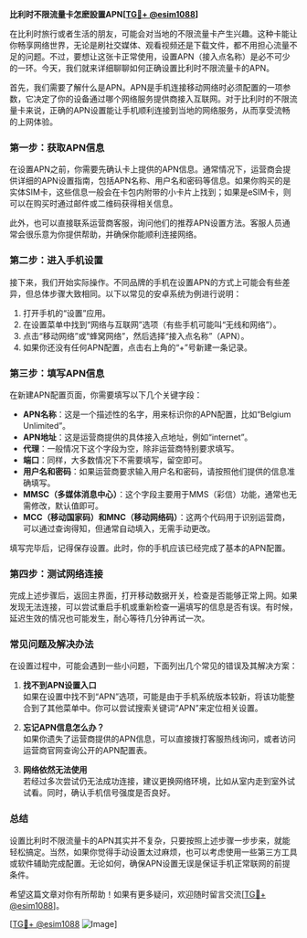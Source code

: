 **比利时不限流量卡怎麽設置APN[[TG💪+ @esim1088](https://t.me/s/esim1088)]**

在比利时旅行或者生活的朋友，可能会对当地的不限流量卡产生兴趣。这种卡能让你畅享网络世界，无论是刷社交媒体、观看视频还是下载文件，都不用担心流量不足的问题。不过，要想让这张卡正常使用，设置APN（接入点名称）是必不可少的一环。今天，我们就来详细聊聊如何正确设置比利时不限流量卡的APN。

首先，我们需要了解什么是APN。APN是手机连接移动网络时必须配置的一项参数，它决定了你的设备通过哪个网络服务提供商接入互联网。对于比利时的不限流量卡来说，正确的APN设置能让手机顺利连接到当地的网络服务，从而享受流畅的上网体验。

### **第一步：获取APN信息**

在设置APN之前，你需要先确认卡上提供的APN信息。通常情况下，运营商会提供详细的APN设置指南，包括APN名称、用户名和密码等信息。如果你购买的是实体SIM卡，这些信息一般会在卡包内附带的小卡片上找到；如果是eSIM卡，则可以在购买时通过邮件或二维码获得相关信息。

此外，也可以直接联系运营商客服，询问他们的推荐APN设置方法。客服人员通常会很乐意为你提供帮助，并确保你能顺利连接网络。

### **第二步：进入手机设置**

接下来，我们开始实际操作。不同品牌的手机在设置APN的方式上可能会有些差异，但总体步骤大致相同。以下以常见的安卓系统为例进行说明：

1. 打开手机的“设置”应用。
2. 在设置菜单中找到“网络与互联网”选项（有些手机可能叫“无线和网络”）。
3. 点击“移动网络”或“蜂窝网络”，然后选择“接入点名称”（APN）。
4. 如果你还没有任何APN配置，点击右上角的“+”号新建一条记录。

### **第三步：填写APN信息**

在新建APN配置页面，你需要填写以下几个关键字段：

- **APN名称**：这是一个描述性的名字，用来标识你的APN配置，比如“Belgium Unlimited”。
- **APN地址**：这是运营商提供的具体接入点地址，例如“internet”。
- **代理**：一般情况下这个字段为空，除非运营商特别要求填写。
- **端口**：同样，大多数情况下不需要填写，留空即可。
- **用户名和密码**：如果运营商要求输入用户名和密码，请按照他们提供的信息准确填写。
- **MMSC（多媒体消息中心）**：这个字段主要用于MMS（彩信）功能，通常也无需修改，默认值即可。
- **MCC（移动国家码）和MNC（移动网络码）**：这两个代码用于识别运营商，可以通过查询得知，但通常自动填入，无需手动更改。

填写完毕后，记得保存设置。此时，你的手机应该已经完成了基本的APN配置。

### **第四步：测试网络连接**

完成上述步骤后，返回主界面，打开移动数据开关，检查是否能够正常上网。如果发现无法连接，可以尝试重启手机或重新检查一遍填写的信息是否有误。有时候，延迟生效的情况也可能发生，耐心等待几分钟再试一次。

### **常见问题及解决办法**

在设置过程中，可能会遇到一些小问题，下面列出几个常见的错误及其解决方案：

1. **找不到APN设置入口**  
   如果在设置中找不到“APN”选项，可能是由于手机系统版本较新，将该功能整合到了其他菜单中。你可以尝试搜索关键词“APN”来定位相关设置。

2. **忘记APN信息怎么办？**  
   如果你遗失了运营商提供的APN信息，可以直接拨打客服热线询问，或者访问运营商官网查询公开的APN配置表。

3. **网络依然无法使用**  
   若经过多次尝试仍无法成功连接，建议更换网络环境，比如从室内走到室外试试看。同时，确认手机信号强度是否良好。

### **总结**

设置比利时不限流量卡的APN其实并不复杂，只要按照上述步骤一步步来，就能轻松搞定。当然，如果你觉得手动设置太过麻烦，也可以考虑使用一些第三方工具或软件辅助完成配置。无论如何，确保APN设置无误是保证手机正常联网的前提条件。

希望这篇文章对你有所帮助！如果有更多疑问，欢迎随时留言交流[[TG💪+ @esim1088](https://t.me/s/esim1088)]。

[[TG💪+ @esim1088](https://t.me/s/esim1088) ![Image](https://i.postimg.cc/4NQfJmqS/Snipaste-2025-05-13-00-14-12.png)]